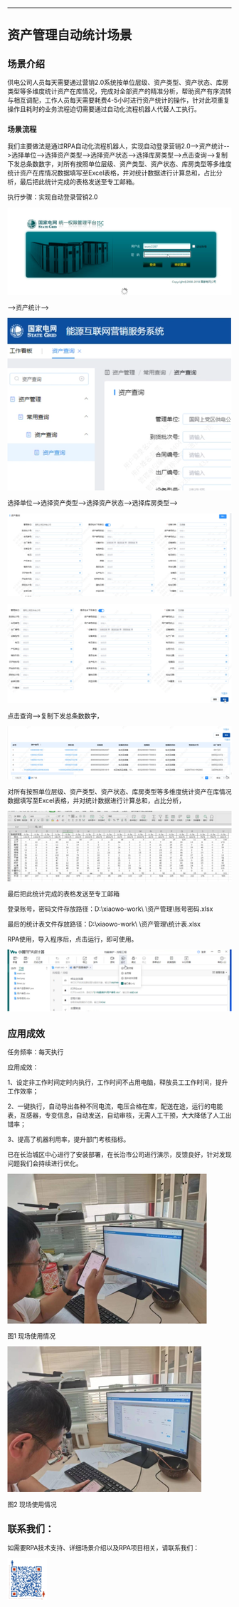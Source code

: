 <h1 class="navbarBottom"></h1>

***

<!-- 资产管理 -->
# 资产管理自动统计场景

## 场景介绍

供电公司人员每天需要通过营销2.0系统按单位层级、资产类型、资产状态、库房类型等多维度统计资产在库情况，完成对全部资产的精准分析，帮助资产有序流转与相互调配，工作人员每天需要耗费4-5小时进行资产统计的操作，针对此项重复操作且耗时的业务流程迫切需要通过自动化流程机器人代替人工执行。

### 场景流程

我们主要做法是通过RPA自动化流程机器人，实现自动登录营销2.0-->资产统计-->选择单位-->选择资产类型-->选择资产状态-->选择库房类型-->点击查询-->复制下发总条数数字，对所有按照单位层级、资产类型、资产状态、库房类型等多维度统计资产在库情况数据填写至Excel表格，并对统计数据进行计算总和，占比分析，最后把此统计完成的表格发送至专工邮箱。

执行步骤：实现自动登录营销2.0

![alt text](./images/image-5.png)

-->资产统计-->

![alt text](./images/image-6.png)

选择单位-->选择资产类型-->选择资产状态-->选择库房类型-->

![alt text](./images/image-7.png)

![alt text](./images/image-8.png)

点击查询-->复制下发总条数数字，

![alt text](./images/image-9.png)

对所有按照单位层级、资产类型、资产状态、库房类型等多维度统计资产在库情况数据填写至Excel表格，并对统计数据进行计算总和，占比分析，

![alt text](./images/image-10.png)

最后把此统计完成的表格发送至专工邮箱

登录账号，密码文件存放路径：D:\xiaowo-work\ \资产管理\账号密码.xlsx

最后的统计表文件存放路径：D:\xiaowo-work\ \资产管理\统计表.xlsx

RPA使用，导入程序后，点击运行，即可使用。

![alt text](./images/image-11.png)


## 应用成效

任务频率：每天执行

应用成效：

1、设定非工作时间定时内执行，工作时间不占用电脑，释放员工工作时间，提升工作效率；

2、一键执行，自动导出各种不同电流，电压合格在库，配送在途，运行的电能表，互感器，专变信息，自动发送，自动审核，无需人工干预，大大降低了人工出错率；

3、提高了机器利用率，提升部门考核指标。

已在长治城区中心进行了安装部署，在长治市公司进行演示，反馈良好，针对发现问题我们会持续进行优化。

![alt text](./images/image-3.png)

图1 现场使用情况

![alt text](./images/image-4.png)

图2 现场使用情况

## 联系我们：

如需要RPA技术支持、详细场景介绍以及RPA项目相关，请联系我们：

![img](./images/image-16.png) 



